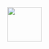 <img src="https://raw.githubusercontent.com/iveurne/me/main/assets/icegif-1026.gif" width="80" height="80">


